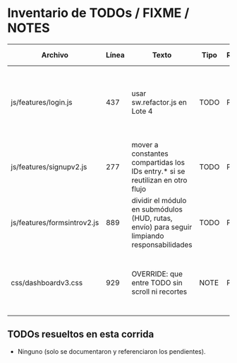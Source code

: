 # Inventario de TODOs / FIXME / NOTES

| Archivo | Línea | Texto | Tipo | Riesgo | Acción recomendada |
| --- | --- | --- | --- | --- | --- |
| js/features/login.js | 437 | usar sw.refactor.js en Lote 4 | TODO | P0 | Coordinar migración del service worker original a la versión refactorizada garantizando mismo scope. |
| js/features/signupv2.js | 277 | mover a constantes compartidas los IDs entry.* si se reutilizan en otro flujo | TODO | P1 | Revisar futuros flujos que usen los mismos IDs y crear constantes en utils/constants. |
| js/features/formsintrov2.js | 889 | dividir el módulo en submódulos (HUD, rutas, envío) para seguir limpiando responsabilidades | TODO | P2 | Planificar refactor por etapas separando responsabilidades en archivos dedicados. |
| css/dashboardv3.css | 929 | OVERRIDE: que entre TODO sin scroll ni recortes | NOTE | P2 | Mantener monitoreo visual; si se cambia layout revisar que las tarjetas sigan entrando sin overflow. |

## TODOs resueltos en esta corrida
- Ninguno (solo se documentaron y referenciaron los pendientes).
